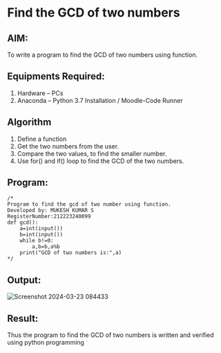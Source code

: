 # Find the GCD of two numbers

## AIM:
To write a program to find the GCD of two numbers using function.

## Equipments Required:
1. Hardware – PCs
2. Anaconda – Python 3.7 Installation / Moodle-Code Runner

## Algorithm
1. Define a function
2. Get the two numbers from the user.
3. Compare the two values, to find the smaller number.
4. Use for() and if() loop to find the GCD of the two numbers.

## Program:
```
/*
Program to find the gcd of two number using function.
Developed by: MUKESH KUMAR S
RegisterNumber:212223240099
def gcd():
    a=int(input())
    b=int(input())
    while b!=0:
        a,b=b,a%b
    print("GCD of two numbers is:",a)
*/
```

## Output:
![Screenshot 2024-03-23 084433](https://github.com/mukeshkumar1110/GCD-of-two-numbers/assets/152305679/2cf47a3d-cad1-4ca2-bca7-64a6d43f6e60)



## Result:
Thus the program to find the GCD of two numbers is written and verified using python programming

